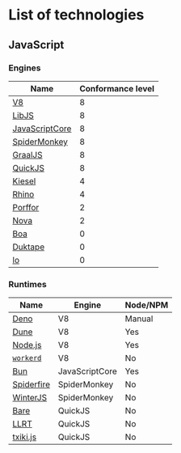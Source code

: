 # List of technologies
## JavaScript
### Engines
| Name | Conformance level |
| ---- | ----------------- |
| [V8](https://v8.dev) | 8 |
| [LibJS](https://github.com/SerenityOS/serenity/tree/master/Userland/Libraries/LibJS) | 8 |
| [JavaScriptCore](https://developer.apple.com/documentation/javascriptcore) | 8 |
| [SpiderMonkey](https://spidermonkey.dev) | 8 |
| [GraalJS](https://github.com/oracle/graaljs) | 8 |
| [QuickJS](https://bellard.org/quickjs/) | 8 |
| [Kiesel](https://codeberg.org/kiesel-js/kiesel) | 4 |
| [Rhino](https://github.com/mozilla/rhino) | 4 |
| [Porffor](https://porffor.dev) | 2 |
| [Nova](https://github.com/trynova/nova) | 2 |
| [Boa](https://boa-dev.github.io/about/) | 0 |
| [Duktape](https://duktape.org) | 0 |
| [lo](https://github.com/just-js/lo) | 0 |

### Runtimes
| Name | Engine | Node/NPM |
| ---- | ------ | -------- |
| [Deno](https://deno.com) | V8 | Manual |
| [Dune](https://github.com/aalykiot/dune) | V8 | Yes |
| [Node.js](https://nodejs.org) | V8 | Yes |
| [`workerd`](https://github.com/cloudflare/workerd) | V8 | No |
| [Bun](https://bun.sh) | JavaScriptCore | Yes |
| [Spiderfire](https://github.com/Redfire75369/spiderfire) | SpiderMonkey | No |
| [WinterJS](https://winterjs.org) | SpiderMonkey | No |
| [Bare](https://docs.pears.com/bare-reference/overview) | QuickJS | No |
| [LLRT](https://github.com/awslabs/llrt) | QuickJS | No |
| [txiki.js](https://github.com/saghul/txiki.js) | QuickJS | No |